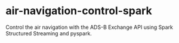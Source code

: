 # air-navigation-control-spark
Control the air navigation with the ADS-B Exchange API using Spark Structured Streaming and pyspark.
